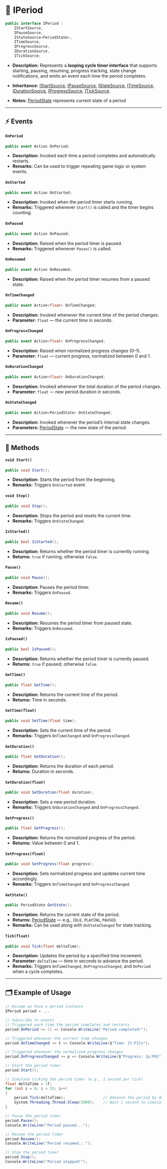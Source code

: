 # 🧩 IPeriod

```csharp
public interface IPeriod : 
    IStartSource,
    IPauseSource,
    IStateSource<PeriodState>,
    ITimeSource,
    IProgressSource,
    IDurationSource,
    ITickSource;
```

- **Description:** Represents a **looping cycle timer interface** that supports starting, pausing, resuming, progress
  tracking, state
  change notifications, and emits an event each time the period completes.

- **Inheritance:** [IStartSource](IStartSource.md),  [IPauseSource](IPauseSource.md), [IStateSource](IStateSource.md), 
  [ITimeSource](ITimeSource.md), [IDurationSource](IDurationSource.md), [IProgressSource](IProgressSource.md),
  [ITickSource](ITickSource.md).
- **Notes:** [PeriodState](PeriodState.md) represents current state of a period
---

## ⚡ Events

#### `OnPeriod`

```csharp
public event Action OnPeriod;
```

- **Description:** Invoked each time a period completes and automatically restarts.
- **Remarks:** Can be used to trigger repeating game logic or system events.

#### `OnStarted`

```csharp
public event Action OnStarted;
```

- **Description:** Invoked when the period timer starts running.
- **Remarks:** Triggered whenever `Start()` is called and the timer begins counting.

#### `OnPaused`

```csharp
public event Action OnPaused;
```

- **Description:** Raised when the period timer is paused.
- **Remarks:** Triggered whenever `Pause()` is called.

#### `OnResumed`

```csharp
public event Action OnResumed;
```

- **Description:** Raised when the period timer resumes from a paused state.

#### `OnTimeChanged`

```csharp
public event Action<float> OnTimeChanged;
```

- **Description:** Invoked whenever the current time of the period changes.
- **Parameter:** `float` — the current time in seconds.

#### `OnProgressChanged`

```csharp
public event Action<float> OnProgressChanged;
```

- **Description:** Raised when normalized progress changes (0–1).
- **Parameter:** `float` — current progress, normalized between 0 and 1.

#### `OnDurationChanged`

```csharp
public event Action<float> OnDurationChanged;
```

- **Description:** Invoked whenever the total duration of the period changes.
- **Parameter:** `float` — new period duration in seconds.

#### `OnStateChanged`

```csharp
public event Action<PeriodState> OnStateChanged;
```

- **Description:** Invoked whenever the period’s internal state changes.
- **Parameters:** [PeriodState](PeriodState.md) — the new state of the period.

---

## 🏹 Methods

#### `void Start()`

```csharp
public void Start();
```

- **Description:** Starts the period from the beginning.
- **Remarks:** Triggers `OnStarted` event.

#### `void Stop()`

```csharp
public void Stop();
```

- **Description:** Stops the period and resets the current time.
- **Remarks:** Triggers `OnStateChanged`.

#### `IsStarted()`

```csharp
public bool IsStarted();
```

- **Description:** Returns whether the period timer is currently running.
- **Returns:** `true` if running; otherwise `false`.

#### `Pause()`

```csharp
public void Pause();
```

- **Description:** Pauses the period timer.
- **Remarks:** Triggers `OnPaused`.

#### `Resume()`

```csharp
public void Resume();
```

- **Description:** Resumes the period timer from paused state.
- **Remarks:** Triggers `OnResumed`.

#### `IsPaused()`

```csharp
public bool IsPaused();
```

- **Description:** Returns whether the period timer is currently paused.
- **Returns:** `true` if paused; otherwise `false`.

#### `GetTime()`

```csharp
public float GetTime();
```

- **Description:** Returns the current time of the period.
- **Returns:** Time in seconds.

#### `SetTime(float)`

```csharp
public void SetTime(float time);
```

- **Description:** Sets the current time of the period.
- **Remarks:** Triggers `OnTimeChanged` and `OnProgressChanged`.

#### `GetDuration()`

```csharp
public float GetDuration();
```

- **Description:** Returns the duration of each period.
- **Returns:** Duration in seconds.

#### `SetDuration(float)`

```csharp
public void SetDuration(float duration);
```

- **Description:** Sets a new period duration.
- **Remarks:** Triggers `OnDurationChanged` and `OnProgressChanged`.

#### `GetProgress()`

```csharp
public float GetProgress();
```

- **Description:** Returns the normalized progress of the period.
- **Returns:** Value between 0 and 1.

#### `SetProgress(float)`

```csharp
public void SetProgress(float progress);
```

- **Description:** Sets normalized progress and updates current time accordingly.
- **Remarks:** Triggers `OnTimeChanged` and `OnProgressChanged`.

#### `GetState()`

```csharp
public PeriodState GetState();
```

- **Description:** Returns the current state of the period.
- **Returns:** [PeriodState](PeriodState.md) — e.g., `IDLE`, `PLAYING`, `PAUSED`.
- **Remarks:** Can be used along with `OnStateChanged` for state tracking.

#### `Tick(float)`

```csharp
public void Tick(float deltaTime);
```

- **Description:** Updates the period by a specified time increment.
- **Parameter:** `deltaTime` — time in seconds to advance the period.
- **Remarks:** Triggers `OnTimeChanged`, `OnProgressChanged`, and `OnPeriod` when a cycle completes.

---

## 🗂 Example of Usage

```csharp
// Assume we have a period instance
IPeriod period = ...

// Subscribe to events
// Triggered each time the period completes and restarts
period.OnPeriod += () => Console.WriteLine("Period completed!");

// Triggered whenever the current time changes
period.OnTimeChanged += t => Console.WriteLine($"Time: {t:F1}s");

// Triggered whenever the normalized progress changes
period.OnProgressChanged += p => Console.WriteLine($"Progress: {p:P0}");

// Start the period timer
period.Start();

// Simulate ticking the period timer (e.g., 1 second per tick)
float deltaTime = 1f;
for (int i = 0; i < 25; i++)
{
    period.Tick(deltaTime);                 // Advance the period by deltaTime
    System.Threading.Thread.Sleep(1000);    // Wait 1 second to simulate real-time
}

// Pause the period timer
period.Pause();
Console.WriteLine("Period paused...");

// Resume the period timer
period.Resume();
Console.WriteLine("Period resumed...");

// Stop the period timer
period.Stop();
Console.WriteLine("Period stopped!");
```